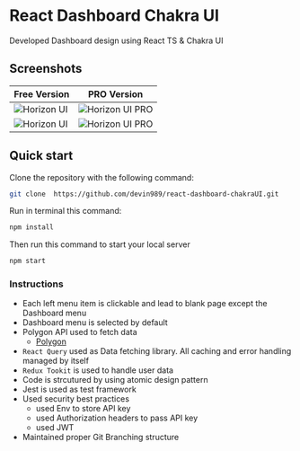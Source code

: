# React Dashboard Chakra UI

Developed Dashboard design using React TS & Chakra UI

## Screenshots


| Free Version                                                                                                       | PRO Version                                                                                                               |
| ------------------------------------------------------------------------------------------------------------------ | ------------------------------------------------------------------------------------------------------------------------- |
| ![Horizon UI](https://user-images.githubusercontent.com/54368055/230761797-584a0c25-cd9c-4262-8384-7a68c059c4f9.png) | ![Horizon UI PRO](https://user-images.githubusercontent.com/54368055/230761825-cdfcc120-92be-4ede-8d26-c362f5bfae89.png) |
| ![Horizon UI](https://user-images.githubusercontent.com/54368055/230761894-2412d831-8d0a-4ed6-ac8f-eae5b74e77fd.png) | ![Horizon UI PRO](https://user-images.githubusercontent.com/54368055/230761920-ab71ceb8-37f8-4a03-aecd-9adce9693482.png) |


## Quick start

Clone the repository with the following command:

```bash
git clone  https://github.com/devin989/react-dashboard-chakraUI.git
```

Run in terminal this command:

```bash
npm install
```

Then run this command to start your local server

```bash
npm start
```

### Instructions

- Each left menu item is clickable and lead to blank page except the Dashboard
  menu
- Dashboard menu is selected by default
- Polygon API used to fetch data
  - [Polygon](https://polygon.io/docs/stocks/getting-started)
- `React Query` used as Data fetching library. All caching and error handling managed by itself
- `Redux Tookit` is used to handle user data
- Code is strcutured by using atomic design pattern
- Jest is used as test framework
- Used security best practices
  - used Env to store API key
  - used Authorization headers to pass API key
  - used JWT
- Maintained proper Git Branching structure
